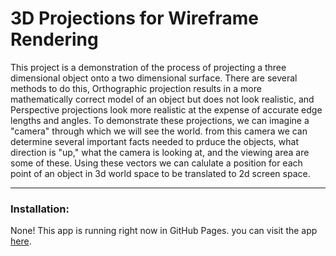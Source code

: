 # 3D Projections for Wireframe Rendering

This project is a demonstration of the process of projecting a three dimensional object onto a two dimensional surface. There are several methods to do this, Orthographic projection results in a more mathematically correct model of an object but does not look realistic, and Perspective projections look more realistic at the expense of accurate edge lengths and angles. To demonstrate these projections, we can imagine a "camera" through which we will see the world. from this camera we can determine several important facts needed to prduce the objects, what direction is "up," what the camera is looking at, and the viewing area are some of these. Using these vectors we can calulate a position for each point of an object in 3d world space to be translated to 2d screen space.

---

### Installation:
None! This app is running right now in GitHub Pages. you can visit the app <a href="https://pokkefe.github.io/cg-3dprojections/">here</a>.
